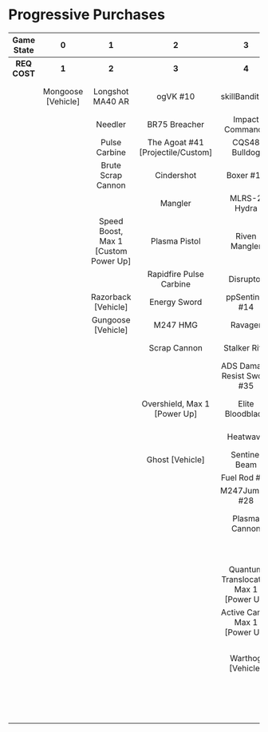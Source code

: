 # Progressive Purchases

| **Game State** | **0**              | **1**                                | **2**                             | **3**                                  | **4**                                       | **5**                                  | **6**                             |                                           |                                      |
|:--------------:|:------------------:|:------------------------------------:|:---------------------------------:|:--------------------------------------:|:-------------------------------------------:|:--------------------------------------:|:---------------------------------:|:-----------------------------------------:|:------------------------------------:|
| **REQ COST**   | **1**              | **2**                                | **3**                             | **4**                                  | **5**                                       | **6**                                  | **7**                             | **8**                                     | **9**                                |
|                | Mongoose [Vehicle] | Longshot MA40 AR                     | ogVK #10                          | skillBandit #7                         | Whispered Truth #2                          | Striker Sidekick                       | ARC Hydra #48                     | Fast Shock Rocket #40 [Projectile/Custom] | Skewer Ultra #43 [Projectile/Custom] |
|                |                    | Needler                              | BR75 Breacher                     | Impact Commando                        | Convergence Bulldog                         | Heavy BR #6                            | Nornfang #13 [Projectile/Custom]  | Rushdown Hammer                           | Scorpion Tail #47                    |
|                |                    | Pulse Carbine                        | The Agoat #41 [Projectile/Custom] | CQS48 Bulldog                          | Blaze of Glory #12                          | Brutal Bandit #8                       | FUBeam #25                        |                                           |                                      |
|                |                    | Brute Scrap Cannon                   | Cindershot                        | Boxer #11                              | Spike Hydra #37 [Projectile/Custom]         | Pursuit Hydra                          | Blaze Rod #45 [Projectile/Custom] |                                           |                                      |
|                |                    |                                      | Mangler                           | MLRS-2 Hydra                           | M41 SPNKR                                   | Ad Victorium #39 [Projectile/Custom]   | Calcine Disruptor                 |                                           |                                      |
|                |                    | Speed Boost, Max 1 [Custom Power Up] | Plasma Pistol                     | Riven Mangler                          | H1 Mangler #23                              | M41 Tracker                            | Provoker #20                      |                                           |                                      |
|                |                    |                                      | Rapidfire Pulse Carbine           | Disruptor                              | Charged Disruptor #21                       | S7 Sniper Rifle                        | FUStalker #18                     |                                           |                                      |
|                |                    | Razorback [Vehicle]                  | Energy Sword                      | ppSentinel #14                         | Unbound Plasma Pistol                       | Riven Sniper #46                       | Purging Shock Rifle               |                                           |                                      |
|                |                    | Gungoose [Vehicle]                   | M247 HMG                          | Ravager                                | Pinpoint Needler                            | S7 Flexfire Sniper                     | Charged Shock Rifle #22           |                                           |                                      |
|                |                    |                                      | Scrap Cannon                      | Stalker Rifle                          | Pulse Launcher #16                          | Arcane Sentinel Beam                   | Jorge's Chaingun #30              |                                           |                                      |
|                |                    |                                      |                                   | ADS Damage Resist Sword #35            | Bayonet Ravager #19                         | Guidedshot #26                         | PinpointCannon #34                |                                           |                                      |
|                |                    |                                      | Overshield, Max 1 [Power Up]      | Elite Bloodblade                       | Ravager Rebound                             | Plasma Mangler #42 [Projectile/Custom] | Diminsher of Hope                 |                                           |                                      |
|                |                    |                                      |                                   | Heatwave                               | Heavy Stalker #17                           | FASTfire Pulse Carbine #15             |                                   |                                           |                                      |
|                |                    |                                      | Ghost [Vehicle]                   | Sentinel Beam                          | Stalker Rifle Ultra                         | Gravity Hammer                         | Wraith [Vehicle]                  |                                           |                                      |
|                |                    |                                      |                                   | Fuel Rod #38                           | Skewer                                      | Shock Rifle                            | Scorpion [Vehicle]                |                                           |                                      |
|                |                    |                                      |                                   | M247Jumper #28                         | Scatterbound Heatwave                       | Fast Skewer #27                        |                                   |                                           |                                      |
|                |                    |                                      |                                   | Plasma Cannon                          | Carpetbomb Heatwave #44 [Projectile/Custom] | Volatile Skewer                        |                                   |                                           |                                      |
|                |                    |                                      |                                   |                                        | Duelist Energy Sword                        | Prophets Bane #36 [Third Type]         |                                   |                                           |                                      |
|                |                    |                                      |                                   | Quantum Translocator, Max 1 [Power Up] | Binary Beam #24                             | BarrageCannon #33                      |                                   |                                           |                                      |
|                |                    |                                      |                                   | Active Camo, Max 1 [Power Up]          | Backdraft Cindershot                        |                                        |                                   |                                           |                                      |
|                |                    |                                      |                                   |                                        | M247-Striker #29                            | Wasp [Vehicle]                         |                                   |                                           |                                      |
|                |                    |                                      |                                   | Warthog [Vehicle]                      | The Answer #31                              | Banshee [Vehicle]                      |                                   |                                           |                                      |
|                |                    |                                      |                                   |                                        | BurstCannon #32                             |                                        |                                   |                                           |                                      |
|                |                    |                                      |                                   |                                        |                                             |                                        |                                   |                                           |                                      |
|                |                    |                                      |                                   |                                        | Rocket Hog [Vehicle]                        |                                        |                                   |                                           |                                      |
|                |                    |                                      |                                   |                                        |                                             |                                        |                                   |                                           |                                      |
|                |                    |                                      |                                   |                                        |                                             |                                        |                                   |                                           |                                      |
|                |                    |                                      |                                   |                                        |                                             |                                        |                                   |                                           |                                      |
